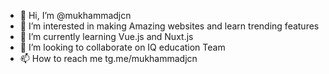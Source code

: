 - 👋 Hi, I’m @mukhammadjcn
- 👀 I’m interested in making Amazing websites and learn trending features
- 🌱 I’m currently learning Vue.js and Nuxt.js
- 💞️ I’m looking to collaborate on IQ education Team
- 📫 How to reach me tg.me/mukhammadjcn

<!---
mukhammadjcn/mukhammadjcn is a ✨ special ✨ repository because its `README.md` (this file) appears on your GitHub profile.
You can click the Preview link to take a look at your changes.
--->
